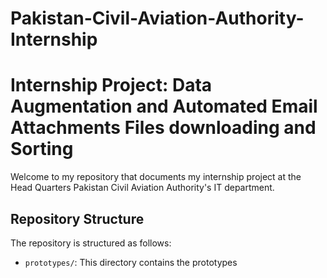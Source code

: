 # Pakistan-Civil-Aviation-Authority-Internship

# Internship Project: Data Augmentation and Automated Email Attachments Files downloading and Sorting

Welcome to my repository that documents my internship project at the Head Quarters Pakistan Civil Aviation Authority's IT department.

## Repository Structure

The repository is structured as follows:

- `prototypes/`: This directory contains the prototypes
